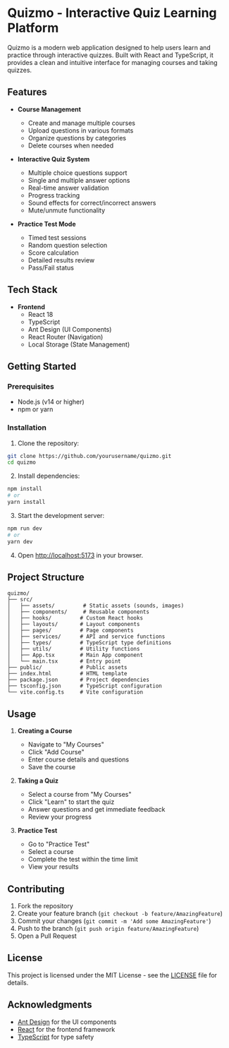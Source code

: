 # Quizmo - Interactive Quiz Learning Platform

Quizmo is a modern web application designed to help users learn and practice through interactive quizzes. Built with React and TypeScript, it provides a clean and intuitive interface for managing courses and taking quizzes.

## Features

- **Course Management**
  - Create and manage multiple courses
  - Upload questions in various formats
  - Organize questions by categories
  - Delete courses when needed

- **Interactive Quiz System**
  - Multiple choice questions support
  - Single and multiple answer options
  - Real-time answer validation
  - Progress tracking
  - Sound effects for correct/incorrect answers
  - Mute/unmute functionality

- **Practice Test Mode**
  - Timed test sessions
  - Random question selection
  - Score calculation
  - Detailed results review
  - Pass/Fail status

## Tech Stack

- **Frontend**
  - React 18
  - TypeScript
  - Ant Design (UI Components)
  - React Router (Navigation)
  - Local Storage (State Management)

## Getting Started

### Prerequisites

- Node.js (v14 or higher)
- npm or yarn

### Installation

1. Clone the repository:
```bash
git clone https://github.com/yourusername/quizmo.git
cd quizmo
```

2. Install dependencies:
```bash
npm install
# or
yarn install
```

3. Start the development server:
```bash
npm run dev
# or
yarn dev
```

4. Open [http://localhost:5173](http://localhost:5173) in your browser.

## Project Structure

```
quizmo/
├── src/
│   ├── assets/         # Static assets (sounds, images)
│   ├── components/     # Reusable components
│   ├── hooks/         # Custom React hooks
│   ├── layouts/       # Layout components
│   ├── pages/         # Page components
│   ├── services/      # API and service functions
│   ├── types/         # TypeScript type definitions
│   ├── utils/         # Utility functions
│   ├── App.tsx        # Main App component
│   └── main.tsx       # Entry point
├── public/            # Public assets
├── index.html         # HTML template
├── package.json       # Project dependencies
├── tsconfig.json      # TypeScript configuration
└── vite.config.ts     # Vite configuration
```

## Usage

1. **Creating a Course**
   - Navigate to "My Courses"
   - Click "Add Course"
   - Enter course details and questions
   - Save the course

2. **Taking a Quiz**
   - Select a course from "My Courses"
   - Click "Learn" to start the quiz
   - Answer questions and get immediate feedback
   - Review your progress

3. **Practice Test**
   - Go to "Practice Test"
   - Select a course
   - Complete the test within the time limit
   - View your results

## Contributing

1. Fork the repository
2. Create your feature branch (`git checkout -b feature/AmazingFeature`)
3. Commit your changes (`git commit -m 'Add some AmazingFeature'`)
4. Push to the branch (`git push origin feature/AmazingFeature`)
5. Open a Pull Request

## License

This project is licensed under the MIT License - see the [LICENSE](LICENSE) file for details.

## Acknowledgments

- [Ant Design](https://ant.design/) for the UI components
- [React](https://reactjs.org/) for the frontend framework
- [TypeScript](https://www.typescriptlang.org/) for type safety

